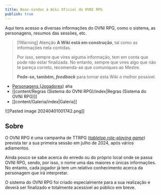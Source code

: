 ```yaml
---
title: Boas-vindas à Wiki Oficial do OVNI RPG
publish: true
---
```

Aqui tens acesso a diversas informações do OVNI RPG, como o sistema, as personagens, resumos das sessões, etc.

>[!Warning] Atenção
>**A Wiki está em construção**, tal como as informações nela contidas.
>
>Por isso, sempre que vires alguma informação, tem em conta que pode não estar finalizada. No entanto, sempre que vires algo que não te pareça correto, recomenda-se que comuniques ao Mestre.
>
>**Pede-se, também, *feedback*** para tornar esta Wiki o melhor possível.

- [Personagens (Jogadores)](/Personagens(Jogadores)) aha
- [[content/Regras (Sistema do OVNI RPG)/index|Regras (Sistema do OVNI RPG)]]
- [[content/Galeria/index|Galeria]]

![[Pasted image 20240401001742.png]]
## Sobre
O OVNI RPG é uma campanha de TTRPG ([*tabletop role-playing game*](https://en.wikipedia.org/wiki/Tabletop_role-playing_game)) prevista ter a sua primeira sessão em julho de 2024, após vários adiamentos.

Ainda pouco se sabe acerca do enredo ou do próprio local onde se passa OVNI RPG, sendo, por isso, o nome uma das maiores e únicas informações. No entanto, cada jogador já tem um relativo conhecimento acerca da personagem que irá interpretar.

O sistema do OVNI RPG foi criado especialmente para a sua realização e deverá ser finalizado e totalmente acessível ao público em breve.